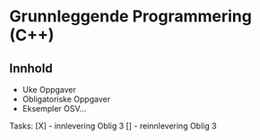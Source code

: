 # Grunnleggende Programmering (C++)
## Innhold
* Uke Oppgaver
* Obligatoriske Oppgaver
* Eksempler OSV...

Tasks:
[X] - innlevering Oblig 3
[] - reinnlevering Oblig 3